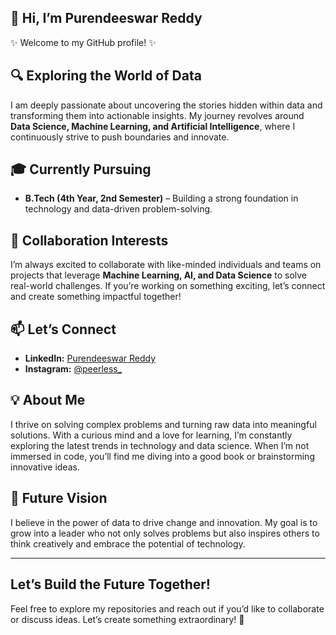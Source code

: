 ## 👋 Hi, I’m Purendeeswar Reddy  
✨ Welcome to my GitHub profile! ✨  

## 🔍 Exploring the World of Data  
I am deeply passionate about uncovering the stories hidden within data and transforming them into actionable insights. My journey revolves around **Data Science, Machine Learning, and Artificial Intelligence**, where I continuously strive to push boundaries and innovate.  

## 🎓 Currently Pursuing  
- **B.Tech (4th Year, 2nd Semester)** – Building a strong foundation in technology and data-driven problem-solving.  

## 🤝 Collaboration Interests  
I’m always excited to collaborate with like-minded individuals and teams on projects that leverage **Machine Learning, AI, and Data Science** to solve real-world challenges. If you’re working on something exciting, let’s connect and create something impactful together!  

## 📫 Let’s Connect  
- **LinkedIn:** [Purendeeswar Reddy](http://www.linkedin.com/in/purendeeswar-reddy-319798254)  
- **Instagram:** [@peerless_](https://www.instagram.com/peerless_)  

## 💡 About Me  
I thrive on solving complex problems and turning raw data into meaningful solutions. With a curious mind and a love for learning, I’m constantly exploring the latest trends in technology and data science. When I’m not immersed in code, you’ll find me diving into a good book or brainstorming innovative ideas.  

## 🚀 Future Vision  
I believe in the power of data to drive change and innovation. My goal is to grow into a leader who not only solves problems but also inspires others to think creatively and embrace the potential of technology.  

---

## Let’s Build the Future Together!  
Feel free to explore my repositories and reach out if you’d like to collaborate or discuss ideas. Let’s create something extraordinary!  🌟  
